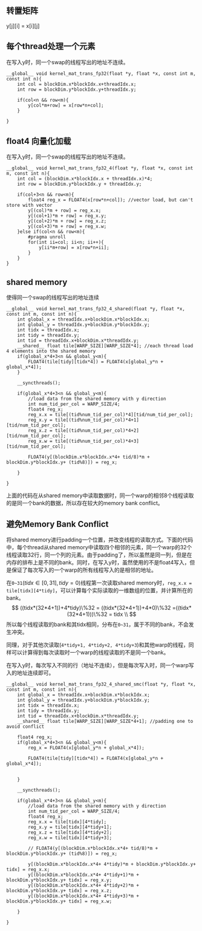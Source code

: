 ## 转置矩阵
y[j][i] = x[i][j]

## 每个thread处理一个元素

在写入y时，同一个swap的线程写出的地址不连续。
```
__global__ void kernel_mat_trans_fp32(float *y, float *x, const int m, const int n){
    int col = blockDim.x*blockIdx.x+threadIdx.x;
    int row = blockDim.y*blockIdx.y+threadIdx.y;

    if(col<n && row<m){
        y[col*m+row] = x[row*n+col]; 
    }

}
```

## float4 向量化加载

在写入y时，同一个swap的线程写出的地址不连续。

```
__global__ void kernel_mat_trans_fp32_4(float *y, float *x, const int m, const int n){
    int col = (blockDim.x*blockIdx.x + threadIdx.x)*4;
    int row = blockDim.y*blockIdx.y + threadIdx.y;

    if(col+3<n && row<m){
        float4 reg_x = FLOAT4(x[row*n+col]); //vector load, but can't store with vector
        y[(col)*m + row] = reg_x.x;
        y[(col+1)*m + row] = reg_x.y;
        y[(col+2)*m + row] = reg_x.z;
        y[(col+3)*m + row] = reg_x.w;
    }else if(col<n && row<m){
        #pragma unroll
        for(int ii=col; ii<n; ii++){
            y[ii*m+row] = x[row*n+ii];
        }
    }    
}
```

## shared memory

使得同一个swap的线程写出的地址连续
```
__global__ void kernel_mat_trans_fp32_4_shared(float *y, float *x, const int m, const int n){
    int global_x = threadIdx.x+blockDim.x*blockIdx.x;
    int global_y = threadIdx.y+blockDim.y*blockIdx.y;
    int tidx = threadIdx.x;
    int tidy = threadIdx.y;
    int tid = threadIdx.x+blockDim.x*threadIdx.y;
    __shared__ float tile[WARP_SIZE][WARP_SIZE*4]; //each thread load 4 elements into the shared memory
    if(global_x*4+3<n && global_y<m){
        FLOAT4(tile[tidy][tidx*4]) = FLOAT4(x[global_y*n + global_x*4]);
    }

    __syncthreads();
    
    if(global_x*4+3<n && global_y<m){
        //load data from the shared memory with y direction 
        int num_tid_per_col = WARP_SIZE/4;
        float4 reg_x;
        reg_x.x = tile[(tid%num_tid_per_col)*4][tid/num_tid_per_col];
        reg_x.y = tile[(tid%num_tid_per_col)*4+1][tid/num_tid_per_col];
        reg_x.z = tile[(tid%num_tid_per_col)*4+2][tid/num_tid_per_col];
        reg_x.w = tile[(tid%num_tid_per_col)*4+3][tid/num_tid_per_col];

        FLOAT4(y[(blockDim.x*blockIdx.x*4+ tid/8)*m + blockDim.y*blockIdx.y+ (tid%8)]) = reg_x;

    }

}
```

上面的代码在从shared memory中读取数据时，同一个warp的相邻8个线程读取的是同一个bank的数据，所以存在较大的memory bank conflict。

## 避免Memory Bank Conflict

将shared memory进行padding一个位置，并改变线程的读取方式。下面的代码中，每个thread从shared memory中读取四个相邻的元素，同一个warp的32个线程读取32行，同一个列的元素。由于padding了，所以虽然是同一列，但是在内存的排布上是不同的bank。同时，在写入y时，虽然使用的不是float4写入，但是保证了每次写入的一个warp的所有线程写入的是相邻的地址。

在`0~31`($tidx\in [0,31], tidy=0$)线程第一次读取shared memory时，`reg_x.x = tile[tidx][4*tidy]`，可以计算每个实际读取的一维数组的位置，并计算所在的bank。
$$
((tidx*(32*4+1))+4*tidy)\%32 = ((tidx*(32*4+1))+4*0)\%32 =((tidx*(32*4+1)))\%32 = tidx \\
$$
所以每个线程读取的bank和其tidx相同，分布在`0~31`，属于不同的bank，不会发生冲突。

同理，对于其他次读取(`4*tidy+1, 4*tidy+2, 4*tidy+3`)和其他warp的线程，同样可以计算得到每次读取时一个warp的线程读取的不是同一个bank。


在写入y时，每次写入不同的行（地址不连续），但是每次写入时，同一个warp写入的地址连续即可。

```
__global__ void kernel_mat_trans_fp32_4_shared_smc(float *y, float *x, const int m, const int n){
    int global_x = threadIdx.x+blockDim.x*blockIdx.x;
    int global_y = threadIdx.y+blockDim.y*blockIdx.y;
    int tidx = threadIdx.x;
    int tidy = threadIdx.y;
    int tid = threadIdx.x+blockDim.x*threadIdx.y;
    __shared__ float tile[WARP_SIZE][WARP_SIZE*4+1]; //padding one to avoid conflict
  
    float4 reg_x;
    if(global_x*4+3<n && global_y<m){
        reg_x = FLOAT4(x[global_y*n + global_x*4]);

        FLOAT4(tile[tidy][tidx*4]) = FLOAT4(x[global_y*n + global_x*4]);


    }

    __syncthreads();
    
    if(global_x*4+3<n && global_y<m){
        //load data from the shared memory with y direction 
        int num_tid_per_col = WARP_SIZE/4;
        float4 reg_x;
        reg_x.x = tile[tidx][4*tidy];
        reg_x.y = tile[tidx][4*tidy+1];
        reg_x.z = tile[tidx][4*tidy+2];
        reg_x.w = tile[tidx][4*tidy+3];

        // FLOAT4(y[(blockDim.x*blockIdx.x*4+ tid/8)*m + blockDim.y*blockIdx.y+ (tid%8)]) = reg_x;

        y[(blockDim.x*blockIdx.x*4+ 4*tidy)*m + blockDim.y*blockIdx.y+ tidx] = reg_x.x;
        y[(blockDim.x*blockIdx.x*4+ 4*tidy+1)*m + blockDim.y*blockIdx.y+ tidx] = reg_x.y;
        y[(blockDim.x*blockIdx.x*4+ 4*tidy+2)*m + blockDim.y*blockIdx.y+ tidx] = reg_x.z;
        y[(blockDim.x*blockIdx.x*4+ 4*tidy+3)*m + blockDim.y*blockIdx.y+ tidx] = reg_x.w;

    }

}


```